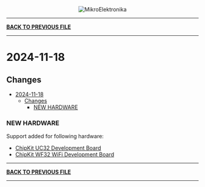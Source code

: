 <p align="center">
  <img src="http://www.mikroe.com/img/designs/beta/logo_small.png?raw=true" alt="MikroElektronika"/>
</p>

---

**[BACK TO PREVIOUS FILE](../changelog.md)**

---

# 2024-11-18

## Changes

- [2024-11-18](#2024-11-18)
  - [Changes](#changes)
    - [NEW HARDWARE](#new-hardware)

### NEW HARDWARE

Support added for following hardware:

+ [ChipKit UC32 Development Board](https://mplab-discover.microchip.com/v2/item/com.microchip.portal.evalboard/com.microchip.subcategories.modules-and-peripherals.communication.can.Others/mcu08.tdgl017/1.0.0?view=about)
+ [ChipKit WF32 WiFi Development Board](https://mplab-discover.microchip.com/v2/item/com.microchip.portal.evalboard/com.microchip.subcategories.modules-and-peripherals.communication.can.Others/mcu08.tdgl021/1.0.0?view=about)

---

**[BACK TO PREVIOUS FILE](../changelog.md)**

---
